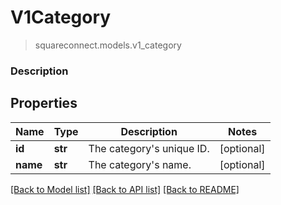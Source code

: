 # V1Category
> squareconnect.models.v1_category

### Description

## Properties
Name | Type | Description | Notes
------------ | ------------- | ------------- | -------------
**id** | **str** | The category&#39;s unique ID. | [optional] 
**name** | **str** | The category&#39;s name. | [optional] 

[[Back to Model list]](../README.md#documentation-for-models) [[Back to API list]](../README.md#documentation-for-api-endpoints) [[Back to README]](../README.md)



